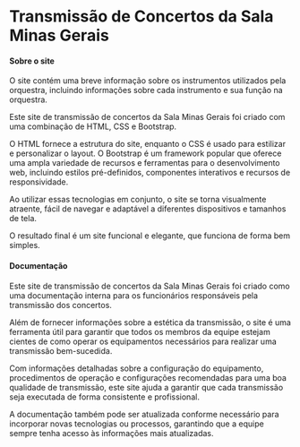 # Transmissão de Concertos da Sala Minas Gerais

#### Sobre o site

O site contém uma breve informação sobre os instrumentos utilizados pela orquestra, incluindo informações sobre cada instrumento e sua função na orquestra. 

Este site de transmissão de concertos da Sala Minas Gerais foi criado 
com uma combinação de HTML, CSS e Bootstrap.

 O HTML fornece a estrutura do site, enquanto o CSS é usado para estilizar e personalizar o layout. O Bootstrap é um framework popular que oferece uma ampla variedade de recursos e ferramentas para o desenvolvimento web, incluindo estilos 
pré-definidos, componentes interativos e recursos de responsividade. 

Ao utilizar essas tecnologias em conjunto, o site se torna visualmente 
atraente, fácil de navegar e adaptável a diferentes dispositivos e 
tamanhos de tela. 

O resultado final é um site funcional e elegante, que funciona de forma bem simples.

#### Documentação

 Este site de transmissão de concertos da Sala Minas Gerais foi criado como uma documentação interna para os funcionários responsáveis pela transmissão dos concertos. 

Além de fornecer informações sobre a estética da transmissão, o site é uma ferramenta útil para garantir que todos os membros da equipe estejam cientes de como operar os equipamentos necessários para realizar uma transmissão bem-sucedida. 

Com informações detalhadas sobre a configuração do equipamento, procedimentos de operação e configurações recomendadas para uma boa qualidade de transmissão, este site ajuda a garantir que cada transmissão seja executada de forma consistente e profissional. 

A documentação também pode ser atualizada conforme necessário para incorporar novas tecnologias ou processos, garantindo que a equipe sempre tenha acesso às informações mais atualizadas.
